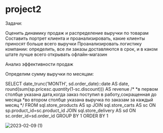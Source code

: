 # project2
Задачи:

Оценить динамику продаж и распределение выручки по товарам
Составить портрет клиента и проанализировать, какие клиенты приносят больше всего выручки
Проанализировать логистику компании: определить, все ли заказы доставляются в срок, и в каком штате лучше всего открывать офлайн-магазин

Анализ эффективности продаж

Определим сумму выручки по месяцам:

SELECT date_trunc('MONTH', sd.order_date)::date AS date, round(sum(sp.price*sc.quantity*(1-sc.discount))) AS revenue /*
*в первом столбце указана дата,когда заказ поступил в работу,сокращенная до месяца 
*во втором столбце указана выручка по заказам за каждый месяц
*/
FROM sql.store_products AS sp
JOIN sql.store_carts AS sc
	ON sp.product_id=sc.product_id
JOIN sql.store_delivery AS sd
	ON sc.order_id=sd.order_id
GROUP BY  1
ORDER BY  1

![2023-02-09 (1)](https://user-images.githubusercontent.com/125760683/221899514-3640f75e-da36-498d-811d-00a86ce65081.png)

